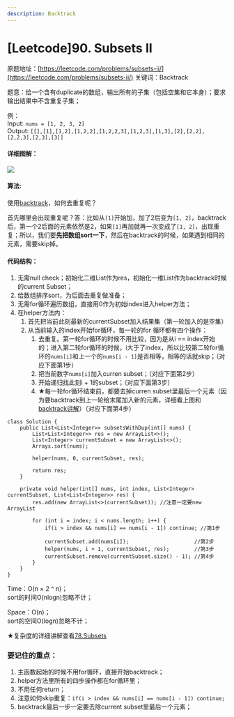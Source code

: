 ```yaml
---
description: Backtrack
---
```


# \[Leetcode]90. Subsets II

原题地址：[https://leetcode.com/problems/subsets-ii/](https://leetcode.com/problems/subsets-ii/) 关键词：Backtrack

题意：给一个含有duplicate的数组，输出所有的子集（包括空集和它本身）；要求输出结果中不含重复子集；

例：\
Input: `nums = [1, 2, 3, 2] `\
Output: `[[],[1],[1,2],[1,2,2],[1,2,2,3],[1,2,3],[1,3],[2],[2,2],[2,2,3],[2,3],[3]]`



#### 详细图解：

![](../../.gitbook/assets/90\_approach3\_1.png)



#### 算法:

使用[backtrack](https://bhnigw.gitbook.io/1/backtrack-mo-ban)，如何去重复呢？

首先哪里会出现重复呢？答：比如从`[1]`开始加，加了2后变为`[1, 2]`，backtrack后，第一个2后面的元素依然是2，如果`[1]`再加就再一次变成了`[1, 2]`，出现重复；所以，我们要**先把数组sort一下**，然后在backtrack的时候，如果遇到相同的元素，需要skip掉。

#### 代码结构：

1. 无需null check；初始化二维List作为res，初始化一维List作为backtrack时候的current Subset；
2. 给数组排序sort，为后面去重复做准备；
3. 无需for循环遍历数组，直接用0作为初始index进入helper方法；
4. 在helper方法内：
   1. 首先把当前此刻最新的currentSubset加入结果集（第一轮加入的是空集）
   2. 从当前输入的index开始for循环，每一轮的for 循环都有四个操作：
      1. 去重复。第一轮for循环的时候不用比较，因为是从i == index开始的；进入第二轮for循环的时候，i大于了index，所以比较第二轮for循环的`nums[i]`和上一个的`nums[i - 1]`是否相等，相等的话就skip；（对应下面第1步）
      2. 把当前数字`nums[i]`加入curren subset；（对应下面第2步）
      3. 开始递归找此刻i + 1的subset；（对应下面第3步）
      4. ★每一轮for循环结束前，都要去掉curren subset里最后一个元素（因为要backtrack到上一轮给末尾加入新的元素，详细看上图和[backtrack讲解](https://bhnigw.gitbook.io/1/backtrack-mo-ban)）（对应下面第4步）

```
class Solution {
    public List<List<Integer>> subsetsWithDup(int[] nums) {
        List<List<Integer>> res = new ArrayList<>();
        List<Integer> currentSubset = new ArrayList<>();
        Arrays.sort(nums);
        
        helper(nums, 0, currentSubset, res);

        return res;
    }
    
    private void helper(int[] nums, int index, List<Integer> currentSubset, List<List<Integer>> res) {
        res.add(new ArrayList<>(currentSubset)); //注意一定要new ArrayList
        
        for (int i = index; i < nums.length; i++) {
            if(i > index && nums[i] == nums[i - 1]) continue; //第1步

            currentSubset.add(nums[i]);                     //第2步
            helper(nums, i + 1, currentSubset, res);        //第3步
            currentSubset.remove(currentSubset.size() - 1); //第4步
        }
    }
}
```

Time：O(n × 2 ^ n)；\
sort的时间O(nlogn)忽略不计；&#x20;

Space：O(n)；\
sort的空间O(logn)忽略不计；&#x20;

★复杂度的详细讲解查看[78.Subsets](https://bhnigw.gitbook.io/leetcode/leetcode-78.-subsets)

### 要记住的重点：

1. 主函数起始的时候不用for循环，直接开始backtrack；
2. helper方法里所有的四步操作都在for循环里；
3. 不用任何return；
4. 注意如何skip重复：`if(i > index && nums[i] == nums[i - 1]) continue;`
5. backtrack最后一步一定要去除current subset里最后一个元素；
